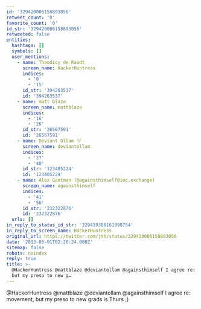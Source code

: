 ```yaml
---
id: '329420006158893056'
retweet_count: '0'
favorite_count: '0'
id_str: '329420006158893056'
retweeted: false
entities:
  hashtags: []
  symbols: []
  user_mentions:
    - name: Theodicy de Raadt
      screen_name: HackerHuntress
      indices:
        - '0'
        - '15'
      id_str: '394263537'
      id: '394263537'
    - name: matt blaze
      screen_name: mattblaze
      indices:
        - '16'
        - '26'
      id_str: '26567591'
      id: '26567591'
    - name: Deviant Ollam ツ
      screen_name: deviantollam
      indices:
        - '27'
        - '40'
      id_str: '123405224'
      id: '123405224'
    - name: Alex Gantman (@againsthimself@ioc.exchange)
      screen_name: againsthimself
      indices:
        - '41'
        - '56'
      id_str: '232322876'
      id: '232322876'
  urls: []
in_reply_to_status_id_str: '329419386161098754'
in_reply_to_screen_name: HackerHuntress
original_url: https://twitter.com/jth/status/329420006158893056
date: '2013-05-01T02:20:24.000Z'
sitemap: false
robots: noindex
reply: true
title: >-
  @HackerHuntress @mattblaze @deviantollam @againsthimself I agree re: movement,
  but my preso to new g…
---
```


@HackerHuntress @mattblaze @deviantollam @againsthimself I agree re: movement, but my preso to new grads is Thurs ;)